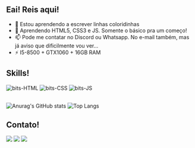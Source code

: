 ## Eai! Reis aqui!

- 🔭 Estou aprendendo a escrever linhas coloridinhas
- 🌱 Aprendendo HTML5, CSS3 e JS. Somente o básico pra um começo!
- 📫 Pode me contatar no Discord ou Whatsapp. No e-mail também, mas já aviso que dificilmente vou ver...
- ⚡ I5-8500 + GTX1060 + 16GB RAM
  
## Skills!
<div>
<img align="center" alt="bits-HTML" src="https://img.shields.io/badge/HTML5-E34F26?style=for-the-badge&logo=html5&logoColor=white"> <img align="center" alt="bits-CSS" src="https://img.shields.io/badge/CSS3-1572B6?style=for-the-badge&logo=css3&logoColor=white"> <img align="center" alt="bits-JS" src="https://img.shields.io/badge/JavaScript-323330?style=for-the-badge&logo=javascript&logoColor=F7DF1E">
</div>

<br>

![Anurag's GitHub stats](https://github-readme-stats.vercel.app/api?username=reis-bits&show_icons=true&theme=tokyonight)
![Top Langs](https://github-readme-stats.vercel.app/api/top-langs/?username=reis-bits&layout=compact)


## Contato!
<div>
  <a href="https://discordapp.com/users/351141842722750465/" target="_blank"><img src="https://img.shields.io/badge/Discord-7289DA?style=for-the-badge&logo=discord&logoColor=white" target="_blank"></a> 
  <a href = "mailto:eduardorprincepe007@gmail.com"><img src="https://img.shields.io/badge/Gmail-D14836?style=for-the-badge&logo=gmail&logoColor=white" target="_blank"></a>
  <a href = "https://wa.me/5511930149753"><img src="https://img.shields.io/badge/WhatsApp-25D366?style=for-the-badge&logo=whatsapp&logoColor=white" target="_blank"></a>
</div>
